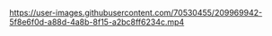 


https://user-images.githubusercontent.com/70530455/209969942-5f8e6f0d-a88d-4a8b-8f15-a2bc8ff6234c.mp4


